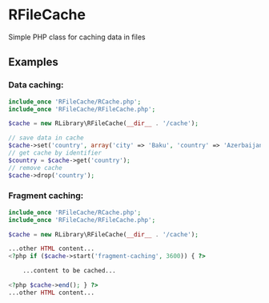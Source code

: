 # RFileCache
<p>Simple PHP class for caching data in files</p>


## Examples

### Data caching:

```php
include_once 'RFileCache/RCache.php';
include_once 'RFileCache/RFileCache.php';

$cache = new RLibrary\RFileCache(__dir__ . '/cache');

// save data in cache
$cache->set('country', array('city' => 'Baku', 'country' => 'Azerbaijan'), 3600);
// get cache by identifier
$country = $cache->get('country');
// remove cache
$cache->drop('country');
```

### Fragment caching:

```php
include_once 'RFileCache/RCache.php';
include_once 'RFileCache/RFileCache.php';

$cache = new RLibrary\RFileCache(__dir__ . '/cache');

...other HTML content...
<?php if ($cache->start('fragment-caching', 3600)) { ?>

    ...content to be cached...

<?php $cache->end(); } ?>
...other HTML content...
```